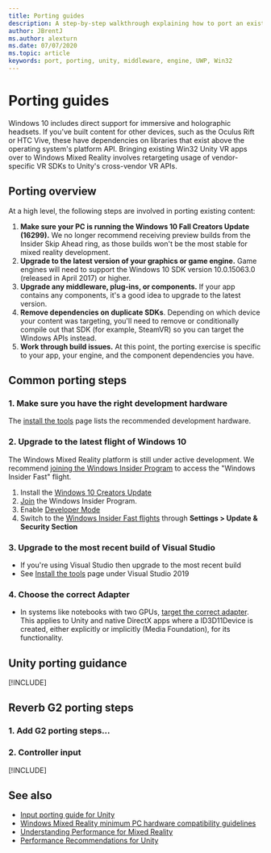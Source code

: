 ```yaml
---
title: Porting guides
description: A step-by-step walkthrough explaining how to port an existing immersive application to Windows Mixed Reality.
author: JBrentJ
ms.author: alexturn
ms.date: 07/07/2020
ms.topic: article
keywords: port, porting, unity, middleware, engine, UWP, Win32
---
```



# Porting guides

Windows 10 includes direct support for immersive and holographic headsets. If you've built content for other devices, such as the Oculus Rift or HTC Vive, these have dependencies on libraries that exist above the operating system's platform API. Bringing existing Win32 Unity VR apps over to Windows Mixed Reality involves retargeting usage of vendor-specific VR SDKs to Unity's cross-vendor VR APIs.

## Porting overview

At a high level, the following steps are involved in porting existing content:
1. **Make sure your PC is running the Windows 10 Fall Creators Update (16299).** We no longer recommend receiving preview builds from the Insider Skip Ahead ring, as those builds won't be the most stable for mixed reality development.
2. **Upgrade to the latest version of your graphics or game engine.** Game engines will need to support the Windows 10 SDK version 10.0.15063.0 (released in April 2017) or higher.
3. **Upgrade any middleware, plug-ins, or components.** If your app contains any components, it's a good idea to upgrade to the latest version.
4. **Remove dependencies on duplicate SDKs**. Depending on which device your content was targeting, you'll need to remove or conditionally compile out that SDK (for example, SteamVR) so you can target the Windows APIs instead.
5. **Work through build issues.** At this point, the porting exercise is specific to your app, your engine, and the component dependencies you have.

## Common porting steps

### 1. Make sure you have the right development hardware

The [install the tools](../install-the-tools.md#immersive-vr-headset-requirements) page lists the recommended development hardware.

### 2. Upgrade to the latest flight of Windows 10

The Windows Mixed Reality platform is still under active development. We recommend [joining the Windows Insider Program](https://insider.windows.com/) to access the "Windows Insider Fast" flight.
1. Install the [Windows 10 Creators Update](https://www.microsoft.com/software-download/windows10)
2. [Join](https://insider.windows.com/) the Windows Insider Program.
3. Enable [Developer Mode](https://docs.microsoft.com/windows/uwp/get-started/enable-your-device-for-development)
4. Switch to the [Windows Insider Fast flights](https://blogs.technet.microsoft.com/uktechnet/2016/07/01/joining-insider-preview) through **Settings > Update & Security Section**

### 3. Upgrade to the most recent build of Visual Studio
* If you're using Visual Studio then upgrade to the most recent build
* See [Install the tools](../install-the-tools.md#installation-checklist) page under Visual Studio 2019

### 4. Choose the correct Adapter
* In systems like notebooks with two GPUs, [target the correct adapter](../native/rendering-in-directx.md#hybrid-graphics-pcs-and-mixed-reality-applications). This applies to Unity and native DirectX apps where a ID3D11Device is created, either explicitly or implicitly (Media Foundation), for its functionality.

## Unity porting guidance

[!INCLUDE[](../includes/unity-porting-guidance.md)]

## Reverb G2 porting steps

### 1. Add G2 porting steps...

### 2. Controller input

[!INCLUDE[](../includes/reverb-g2-porting-controllers.md)]

## See also
* [Input porting guide for Unity](input-porting-guide-for-unity.md)
* [Windows Mixed Reality minimum PC hardware compatibility guidelines](https://docs.microsoft.com/windows/mixed-reality/enthusiast-guide/windows-mixed-reality-minimum-pc-hardware-compatibility-guidelines)
* [Understanding Performance for Mixed Reality](../platform-capabilities-and-apis/understanding-performance-for-mixed-reality.md)
* [Performance Recommendations for Unity](../unity/performance-recommendations-for-unity.md)